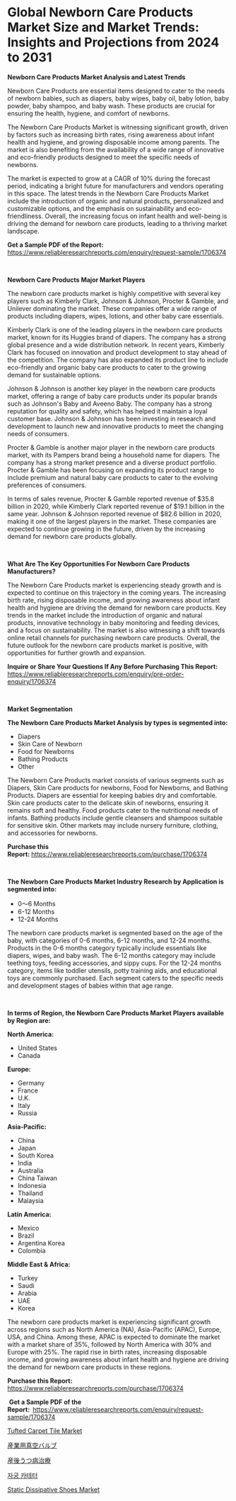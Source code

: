 <p><h1>Global Newborn Care Products Market Size and Market Trends: Insights and Projections from 2024 to 2031</h1></p><p><strong>Newborn Care Products Market Analysis and Latest Trends</strong></p>
<p><p>Newborn Care Products are essential items designed to cater to the needs of newborn babies, such as diapers, baby wipes, baby oil, baby lotion, baby powder, baby shampoo, and baby wash. These products are crucial for ensuring the health, hygiene, and comfort of newborns.</p><p>The Newborn Care Products Market is witnessing significant growth, driven by factors such as increasing birth rates, rising awareness about infant health and hygiene, and growing disposable income among parents. The market is also benefiting from the availability of a wide range of innovative and eco-friendly products designed to meet the specific needs of newborns.</p><p>The market is expected to grow at a CAGR of 10% during the forecast period, indicating a bright future for manufacturers and vendors operating in this space. The latest trends in the Newborn Care Products Market include the introduction of organic and natural products, personalized and customizable options, and the emphasis on sustainability and eco-friendliness. Overall, the increasing focus on infant health and well-being is driving the demand for newborn care products, leading to a thriving market landscape.</p></p>
<p><strong>Get a Sample PDF of the Report:&nbsp;</strong> <a href="https://www.reliableresearchreports.com/enquiry/request-sample/1706374">https://www.reliableresearchreports.com/enquiry/request-sample/1706374</a></p>
<p>&nbsp;</p>
<p><strong>Newborn Care Products Major Market Players</strong></p>
<p><p>The newborn care products market is highly competitive with several key players such as Kimberly Clark, Johnson & Johnson, Procter & Gamble, and Unilever dominating the market. These companies offer a wide range of products including diapers, wipes, lotions, and other baby care essentials.</p><p>Kimberly Clark is one of the leading players in the newborn care products market, known for its Huggies brand of diapers. The company has a strong global presence and a wide distribution network. In recent years, Kimberly Clark has focused on innovation and product development to stay ahead of the competition. The company has also expanded its product line to include eco-friendly and organic baby care products to cater to the growing demand for sustainable options.</p><p>Johnson & Johnson is another key player in the newborn care products market, offering a range of baby care products under its popular brands such as Johnson's Baby and Aveeno Baby. The company has a strong reputation for quality and safety, which has helped it maintain a loyal customer base. Johnson & Johnson has been investing in research and development to launch new and innovative products to meet the changing needs of consumers.</p><p>Procter & Gamble is another major player in the newborn care products market, with its Pampers brand being a household name for diapers. The company has a strong market presence and a diverse product portfolio. Procter & Gamble has been focusing on expanding its product range to include premium and natural baby care products to cater to the evolving preferences of consumers.</p><p>In terms of sales revenue, Procter & Gamble reported revenue of $35.8 billion in 2020, while Kimberly Clark reported revenue of $19.1 billion in the same year. Johnson & Johnson reported revenue of $82.6 billion in 2020, making it one of the largest players in the market. These companies are expected to continue growing in the future, driven by the increasing demand for newborn care products globally.</p></p>
<p>&nbsp;</p>
<p><strong>What Are The Key Opportunities For Newborn Care Products Manufacturers?</strong></p>
<p><p>The Newborn Care Products market is experiencing steady growth and is expected to continue on this trajectory in the coming years. The increasing birth rate, rising disposable income, and growing awareness about infant health and hygiene are driving the demand for newborn care products. Key trends in the market include the introduction of organic and natural products, innovative technology in baby monitoring and feeding devices, and a focus on sustainability. The market is also witnessing a shift towards online retail channels for purchasing newborn care products. Overall, the future outlook for the newborn care products market is positive, with opportunities for further growth and expansion.</p></p>
<p><strong>Inquire or Share Your Questions If Any Before Purchasing This Report:</strong> <a href="https://www.reliableresearchreports.com/enquiry/pre-order-enquiry/1706374">https://www.reliableresearchreports.com/enquiry/pre-order-enquiry/1706374</a></p>
<p>&nbsp;</p>
<p><strong>Market Segmentation</strong></p>
<p><strong>The Newborn Care Products Market Analysis by types is segmented into:</strong></p>
<p><ul><li>Diapers</li><li>Skin Care of Newborn</li><li>Food for Newborns</li><li>Bathing Products</li><li>Other</li></ul></p>
<p><p>The Newborn Care Products market consists of various segments such as Diapers, Skin Care products for newborns, Food for Newborns, and Bathing Products. Diapers are essential for keeping babies dry and comfortable. Skin care products cater to the delicate skin of newborns, ensuring it remains soft and healthy. Food products cater to the nutritional needs of infants. Bathing products include gentle cleansers and shampoos suitable for sensitive skin. Other markets may include nursery furniture, clothing, and accessories for newborns.</p></p>
<p><strong>Purchase this Report:&nbsp;</strong><a href="https://www.reliableresearchreports.com/purchase/1706374">https://www.reliableresearchreports.com/purchase/1706374</a></p>
<p>&nbsp;</p>
<p><strong>The Newborn Care Products Market Industry Research by Application is segmented into:</strong></p>
<p><ul><li>0～6 Months</li><li>6-12 Months</li><li>12-24 Months</li></ul></p>
<p><p>The newborn care products market is segmented based on the age of the baby, with categories of 0-6 months, 6-12 months, and 12-24 months. Products in the 0-6 months category typically include essentials like diapers, wipes, and baby wash. The 6-12 months category may include teething toys, feeding accessories, and sippy cups. For the 12-24 months category, items like toddler utensils, potty training aids, and educational toys are commonly purchased. Each segment caters to the specific needs and development stages of babies within that age range.</p></p>
<p>&nbsp;</p>
<p><strong>In terms of Region, the Newborn Care Products Market Players available by Region are:</strong></p>
<p>
    <p> <strong> North America: </strong>
        <ul>
            <li>United States</li>
            <li>Canada</li>
        </ul>
        </p> 
    <p> <strong> Europe: </strong>
        <ul>
            <li>Germany</li>
            <li>France</li>
            <li>U.K.</li>
            <li>Italy</li>
            <li>Russia</li>
        </ul>
        </p> 
    <p> <strong> Asia-Pacific: </strong>
        <ul>
            <li>China</li>
            <li>Japan</li>
            <li>South Korea</li>
            <li>India</li>
            <li>Australia</li>
            <li>China Taiwan</li>
            <li>Indonesia</li>
            <li>Thailand</li>
            <li>Malaysia</li>
        </ul>
        </p> 
    <p> <strong> Latin America: </strong>
        <ul>
            <li>Mexico</li>
            <li>Brazil</li>
            <li>Argentina Korea</li>
            <li>Colombia</li>
        </ul>
        </p> 
    <p> <strong> Middle East & Africa: </strong>
        <ul>
            <li>Turkey</li>
            <li>Saudi</li>
            <li>Arabia</li>
            <li>UAE</li>
            <li>Korea</li>
        </ul>
    </p>
    </p>
<p><p>The newborn care products market is experiencing significant growth across regions such as North America (NA), Asia-Pacific (APAC), Europe, USA, and China. Among these, APAC is expected to dominate the market with a market share of 35%, followed by North America with 30% and Europe with 25%. The rapid rise in birth rates, increasing disposable income, and growing awareness about infant health and hygiene are driving the demand for newborn care products in these regions.</p></p>
<p><strong>Purchase this Report: </strong><a href="https://www.reliableresearchreports.com/purchase/1706374">https://www.reliableresearchreports.com/purchase/1706374</a></p>
<p>&nbsp;<strong>Get a Sample PDF of the Report:&nbsp;&nbsp;</strong><a href="https://www.reliableresearchreports.com/enquiry/request-sample/1706374">https://www.reliableresearchreports.com/enquiry/request-sample/1706374</a></p>
<p><strong></strong></p>
<p><p><a href="https://github.com/jhcraigie/Market-Research-Report-List-2/blob/main/tufted-carpet-tile-market.md">Tufted Carpet Tile Market</a></p><p><a href="https://github.com/xnljig2898992/Market-Research-Report-List-1/blob/main/15668955224.md">産業用真空バルブ</a></p><p><a href="https://github.com/adcxff01450218/Market-Research-Report-List-1/blob/main/14687565225.md">産後うつ病治療</a></p><p><a href="https://github.com/vsn7qpua81q/Market-Research-Report-List-1/blob/main/19312804798.md">자궁 카테터</a></p><p><a href="https://github.com/PeterParrish5/Market-Research-Report-List-4/blob/main/static-dissipative-shoes-market.md">Static Dissipative Shoes Market</a></p></p>